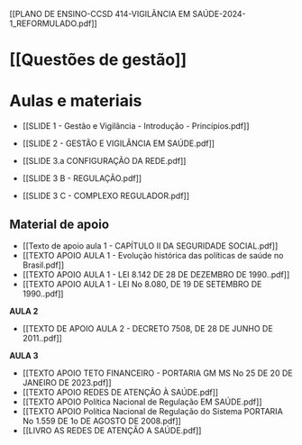 [[PLANO DE ENSINO-CCSD 414-VIGILÃNCIA EM SAÚDE-2024-1_REFORMULADO.pdf]]

# [[Questões de gestão]]

# Aulas e materiais
- [[SLIDE 1 - Gestão e Vigilância - Introdução - Princípios.pdf]]
- [[SLIDE 2 - GESTÃO E VIGILÂNCIA EM SAÚDE.pdf]]

- [[SLIDE 3.a CONFIGURAÇÃO DA REDE.pdf]]
- [[SLIDE 3 B - REGULAÇÃO.pdf]]
- [[SLIDE 3 C - COMPLEXO REGULADOR.pdf]]


## Material de apoio
- [[Texto de apoio aula 1 - CAPÍTULO II DA SEGURIDADE SOCIAL.pdf]]
- [[TEXTO APOIO AULA 1 - Evolução histórica das políticas de saúde no Brasil.pdf]]
- [[TEXTO APOIO AULA 1 - LEI 8.142 DE 28 DE DEZEMBRO DE 1990..pdf]]
- [[TEXTO APOIO AULA 1 - LEI No 8.080, DE 19 DE SETEMBRO DE 1990..pdf]]

**AULA 2**

- [[TEXTO DE APOIO AULA 2 - DECRETO 7508, DE 28 DE JUNHO DE 2011..pdf]]

**AULA 3**
- [[TEXTO APOIO TETO FINANCEIRO - PORTARIA GM MS No 25 DE 20 DE JANEIRO DE 2023.pdf]]
- [[TEXTO APOIO REDES DE ATENÇÃO À SAÚDE.pdf]]
- [[TEXTO APOIO Política Nacional de Regulação EM SAÚDE.pdf]]
- [[TEXTO APOIO Política Nacional de Regulação do Sistema PORTARIA No 1.559 DE 1o DE AGOSTO DE 2008.pdf]]
- [[LIVRO AS REDES DE ATENÇÃO A SAÚDE.pdf]]
